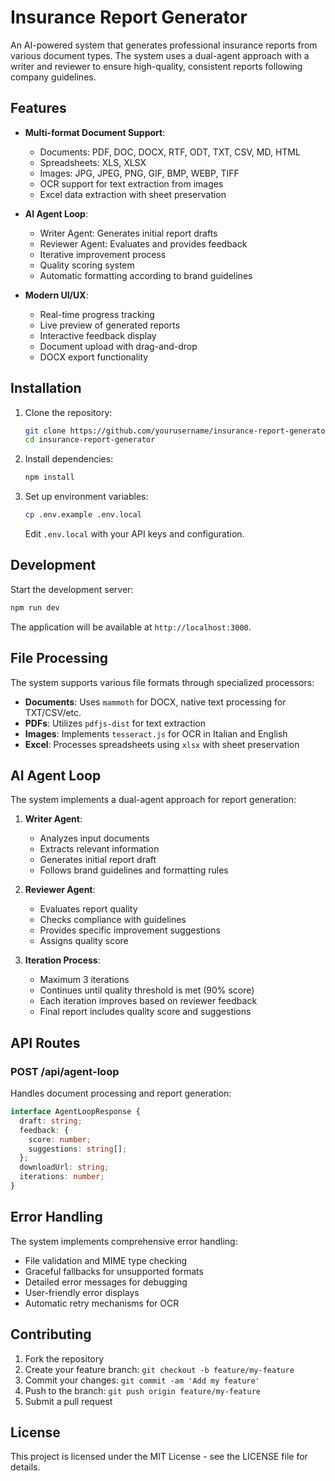 # Insurance Report Generator

An AI-powered system that generates professional insurance reports from various document types. The system uses a dual-agent approach with a writer and reviewer to ensure high-quality, consistent reports following company guidelines.

## Features

- **Multi-format Document Support**:
  - Documents: PDF, DOC, DOCX, RTF, ODT, TXT, CSV, MD, HTML
  - Spreadsheets: XLS, XLSX
  - Images: JPG, JPEG, PNG, GIF, BMP, WEBP, TIFF
  - OCR support for text extraction from images
  - Excel data extraction with sheet preservation

- **AI Agent Loop**:
  - Writer Agent: Generates initial report drafts
  - Reviewer Agent: Evaluates and provides feedback
  - Iterative improvement process
  - Quality scoring system
  - Automatic formatting according to brand guidelines

- **Modern UI/UX**:
  - Real-time progress tracking
  - Live preview of generated reports
  - Interactive feedback display
  - Document upload with drag-and-drop
  - DOCX export functionality

## Installation

1. Clone the repository:
   ```bash
   git clone https://github.com/yourusername/insurance-report-generator.git
   cd insurance-report-generator
   ```

2. Install dependencies:
   ```bash
   npm install
   ```

3. Set up environment variables:
   ```bash
   cp .env.example .env.local
   ```
   Edit `.env.local` with your API keys and configuration.

## Development

Start the development server:
```bash
npm run dev
```

The application will be available at `http://localhost:3000`.

## File Processing

The system supports various file formats through specialized processors:

- **Documents**: Uses `mammoth` for DOCX, native text processing for TXT/CSV/etc.
- **PDFs**: Utilizes `pdfjs-dist` for text extraction
- **Images**: Implements `tesseract.js` for OCR in Italian and English
- **Excel**: Processes spreadsheets using `xlsx` with sheet preservation

## AI Agent Loop

The system implements a dual-agent approach for report generation:

1. **Writer Agent**:
   - Analyzes input documents
   - Extracts relevant information
   - Generates initial report draft
   - Follows brand guidelines and formatting rules

2. **Reviewer Agent**:
   - Evaluates report quality
   - Checks compliance with guidelines
   - Provides specific improvement suggestions
   - Assigns quality score

3. **Iteration Process**:
   - Maximum 3 iterations
   - Continues until quality threshold is met (90% score)
   - Each iteration improves based on reviewer feedback
   - Final report includes quality score and suggestions

## API Routes

### POST /api/agent-loop

Handles document processing and report generation:

```typescript
interface AgentLoopResponse {
  draft: string;
  feedback: {
    score: number;
    suggestions: string[];
  };
  downloadUrl: string;
  iterations: number;
}
```

## Error Handling

The system implements comprehensive error handling:

- File validation and MIME type checking
- Graceful fallbacks for unsupported formats
- Detailed error messages for debugging
- User-friendly error displays
- Automatic retry mechanisms for OCR

## Contributing

1. Fork the repository
2. Create your feature branch: `git checkout -b feature/my-feature`
3. Commit your changes: `git commit -am 'Add my feature'`
4. Push to the branch: `git push origin feature/my-feature`
5. Submit a pull request

## License

This project is licensed under the MIT License - see the LICENSE file for details. 